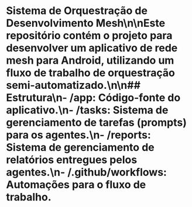 # Sistema de Orquestração de Desenvolvimento Mesh\n\nEste repositório contém o projeto para desenvolver um aplicativo de rede mesh para Android, utilizando um fluxo de trabalho de orquestração semi-automatizado.\n\n## Estrutura\n- **/app**: Código-fonte do aplicativo.\n- **/tasks**: Sistema de gerenciamento de tarefas (prompts) para os agentes.\n- **/reports**: Sistema de gerenciamento de relatórios entregues pelos agentes.\n- **/.github/workflows**: Automações para o fluxo de trabalho.
